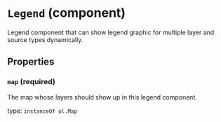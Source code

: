 `Legend` (component)
====================

Legend component that can show legend graphic for multiple layer and source types dynamically.

Properties
----------

### `map` (required)

The map whose layers should show up in this legend component.

type: `instanceOf ol.Map`

